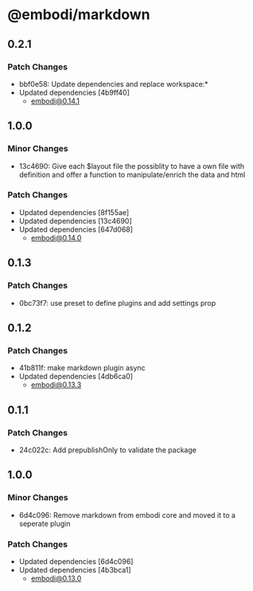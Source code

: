 # @embodi/markdown

## 0.2.1

### Patch Changes

- bbf0e58: Update dependencies and replace workspace:\*
- Updated dependencies [4b9ff40]
  - embodi@0.14.1

## 1.0.0

### Minor Changes

- 13c4690: Give each $layout file the possiblity to have a own file with definition and offer a function to manipulate/enrich the data and html

### Patch Changes

- Updated dependencies [8f155ae]
- Updated dependencies [13c4690]
- Updated dependencies [647d068]
  - embodi@0.14.0

## 0.1.3

### Patch Changes

- 0bc73f7: use preset to define plugins and add settings prop

## 0.1.2

### Patch Changes

- 41b811f: make markdown plugin async
- Updated dependencies [4db6ca0]
  - embodi@0.13.3

## 0.1.1

### Patch Changes

- 24c022c: Add prepublishOnly to validate the package

## 1.0.0

### Minor Changes

- 6d4c096: Remove markdown from embodi core and moved it to a seperate plugin

### Patch Changes

- Updated dependencies [6d4c096]
- Updated dependencies [4b3bca1]
  - embodi@0.13.0

